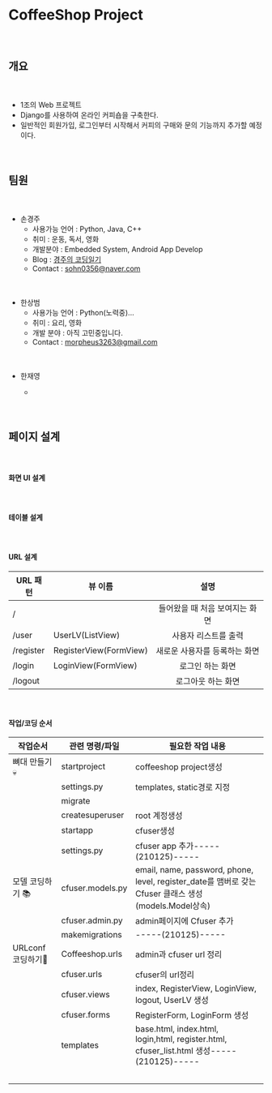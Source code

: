 # CoffeeShop Project

　

## 개요

　

* 1조의 Web 프로젝트
* Django를 사용하여 온라인 커피숍을 구축한다.
* 일반적인 회원가입, 로그인부터 시작해서 커피의 구매와 문의 기능까지 추가할 예정이다.

　

## 팀원

　

* 손경주
  * 사용가능 언어 : Python, Java, C++
  * 취미 : 운동, 독서, 영화
  * 개발분야 : Embedded System, Android App Develop
  * Blog : [경주의 코딩일기](https://sohn0356-git.github.io)
  * Contact : sohn0356@naver.com

　

* 한상범
  * 사용가능 언어 : Python(노력중)...
  * 취미 : 요리, 영화
  * 개발 분야 : 아직 고민중입니다.
  * Contact : morpheus3263@gmail.com
  

　


* 한재영

  * 

　

## 페이지 설계

　

#### 화면 UI 설계

　

#### 테이블 설계

　

#### URL 설계

| URL 패턴  | 뷰 이름                |              설명              |
| --------- | ---------------------- | :----------------------------: |
| /         |                        | 들어왔을 때 처음 보여지는 화면 |
| /user     | UserLV(ListView)       |      사용자 리스트를 출력      |
| /register | RegisterView(FormView) | 새로운 사용자를 등록하는 화면  |
| /login    | LoginView(FormView)    |        로그인 하는 화면        |
| /logout   |                        |       로그아웃 하는 화면       |

　

#### 작업/코딩 순서

| 작업순서          | 관련 명령/파일   | 필요한 작업 내용                                             |
| ----------------- | ---------------- | ------------------------------------------------------------ |
| 뼈대 만들기 💀     | startproject     | coffeeshop project생성                                       |
|                   | settings.py      | templates, static경로 지정                                   |
|                   | migrate          |                                                              |
|                   | createsuperuser  | root 계정생성                                                |
|                   | startapp         | cfuser생성                                                   |
|                   | settings.py      | cfuser app 추가-----(210125)-----                            |
| 모델 코딩하기 📚   | cfuser.models.py | email, name, password, phone, level, register_date를 맴버로 갖는 Cfuser 클래스 생성(models.Model상속) |
|                   | cfuser.admin.py  | admin페이지에 Cfuser 추가                                    |
|                   | makemigrations   | -----(210125)-----                                           |
| URLconf 코딩하기🔧 | Coffeeshop.urls  | admin과 cfuser url 정리                                      |
|                   | cfuser.urls      | cfuser의 url정리                                             |
|                   | cfuser.views     | index, RegisterView, LoginView, logout, UserLV 생성          |
|                   | cfuser.forms     | RegisterForm, LoginForm 생성                                 |
|                   | templates        | base.html, index.html, login,html, register.html, cfuser_list.html 생성-----(210125)----- |
|                   |                  |                                                              |
|                   |                  |                                                              |
|                   |                  |                                                              |
|                   |                  |                                                              |
|                   |                  |                                                              |

